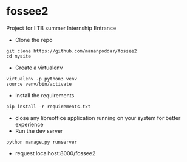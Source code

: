 # fossee2

Project for IITB summer Internship Entrance


- Clone the repo
``` 
git clone https://github.com/mananpoddar/fossee2
cd mysite
```
- Create a virtualenv
```
virtualenv -p python3 venv
source venv/bin/activate
```

- Install the requirements
```
pip install -r requirements.txt
```
- close any libreoffice application running on your system for better experience
- Run the dev server 
```
python manage.py runserver
```
- request localhost:8000/fossee2
